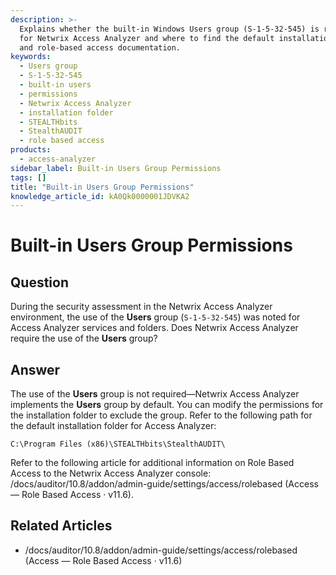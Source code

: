 ```yaml
---
description: >-
  Explains whether the built-in Windows Users group (S-1-5-32-545) is required
  for Netwrix Access Analyzer and where to find the default installation folder
  and role-based access documentation.
keywords:
  - Users group
  - S-1-5-32-545
  - built-in users
  - permissions
  - Netwrix Access Analyzer
  - installation folder
  - STEALTHbits
  - StealthAUDIT
  - role based access
products:
  - access-analyzer
sidebar_label: Built-in Users Group Permissions
tags: []
title: "Built-in Users Group Permissions"
knowledge_article_id: kA0Qk0000001JDVKA2
---
```


# Built-in Users Group Permissions

## Question

During the security assessment in the Netwrix Access Analyzer environment, the use of the **Users** group (`S-1-5-32-545`) was noted for Access Analyzer services and folders. Does Netwrix Access Analyzer require the use of the **Users** group?

## Answer

The use of the **Users** group is not required—Netwrix Access Analyzer implements the **Users** group by default. You can modify the permissions for the installation folder to exclude the group. Refer to the following path for the default installation folder for Access Analyzer:

```text
C:\Program Files (x86)\STEALTHbits\StealthAUDIT\
```

Refer to the following article for additional information on Role Based Access to the Netwrix Access Analyzer console: /docs/auditor/10.8/addon/admin-guide/settings/access/rolebased (Access — Role Based Access · v11.6).

## Related Articles

- /docs/auditor/10.8/addon/admin-guide/settings/access/rolebased (Access — Role Based Access · v11.6)
